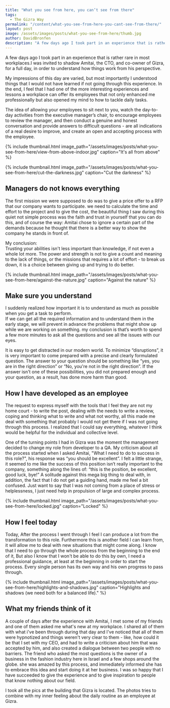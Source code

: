 ```yaml
---
title: "What you see from here, you can’t see from there"
tags:
  - The Gizra Way  
permalink: "/content/what-you-see-from-here-you-cant-see-from-there/"  
layout: post  
image: /assets/images/posts/what-you-see-from-here/thumb.jpg    
author: DavidBronfen  
description: "A few days ago I took part in an experience that is rather rare in most workplaces."
---
```


A few days ago I took part in an experience that is rather rare in most workplaces.I was invited to shadow Amitai, the CTO, and co-owner of Gizra, for a full day, in order to understand how things work from his perspective.

My impressions of this day are varied, but most importantly I understood things that I would not have learned if not going through this experience. In the end, I feel that I had one of the more interesting experiences and lessons a workplace can offer its employees that not only enhanced me professionally but also opened my mind to how to tackle daily tasks.

The idea of allowing your employees to sit next to you, watch the day-to-day activities from the executive manager’s chair, to encourage employees to review the manager, and then conduct a genuine and honest conversation and provide answers to difficult questions - are all indications of a real desire to improve, and create an open and accepting process with the employee.

{% include thumbnail.html  image_path="/assets/images/posts/what-you-see-from-here/view-from-above-indoor.jpg" caption="It's all from above" %}

{% include thumbnail.html image_path="/assets/images/posts/what-you-see-from-here/cut-the-darkness.jpg" caption="Cut the darkness" %}

## Managers do not knows everything

The first mission we were supposed to do was to give a price offer to a RFP that our company wants to participate. we need to calculate the time and effort to the project and to give the cost, the beautiful thing I saw during this quiet not simple process was the faith and trust in yourself that you can do this, and of course the way: Amitai chose to ignore a certain part of the demands because he thought that there is a better way to show the company he stands in front of.

My conclusion:  
Trusting your abilities isn't less important than knowledge, if not even a whole lot more.
The power and strength is not to give a count and meaning to the lack of things, or the missions that requires a lot of effort - to break us down, it is a choice between giving up and trying to do better.

{% include thumbnail.html  image_path="/assets/images/posts/what-you-see-from-here/against-the-nature.jpg" caption="Against the nature" %}

## Make sure you understand

I suddenly realized how important it is to understand as much as possible when you get a task to perform.  
If we can get all the required information and to understand them in the early stage, we will prevent in advance the problems that might show up while we are working on something. my conclusion is that’s worth to spend a few more minutes to ask all the questions and see all the issues with our eyes.

It is easy to get distracted in our modern world. To minimize “disruptions”, it is very important to come prepared with a precise and clearly formulated question. The answer to your question should be something like “yes, you are in the right direction” or “No, you're not in the right direction”. If the answer isn't one of these possibilities, you did not prepared enough and your question, as a result, has done more harm than good.


## How I have developed as an employee

The request to express myself with the tools that I feel they are not my home court - to write the post, dealing with the needs to write a review, coping and thinking what to write and what not worthy, all this made me deal with something that probably I would not get there if I was not going through this process. I realized that I could say everything, whatever I think would be helpful for the individual and collective level.

One of the turning points I had in Gizra was the moment the management decided to change my role from developer to a QA.
My criticism about all the process started when I asked Amitai, "What I need to do to success in this role?", his response was “you should be excellent”.
I felt a little strange, it seemed to me like the success of this position isn’t really important to the company, something along the lines of: “this is the position, be excellent, good luck, bye!”
A solitude against this mega big thing to deal with, in addition, the fact that I do not get a guiding hand, made me feel a bit confused.
Just want to say that I was not coming from a place of stress or helplessness, I just need help in propulsion of large and complex process.

{% include thumbnail.html  image_path="/assets/images/posts/what-you-see-from-here/locked.jpg" caption="Locked" %}

## How I feel today

Today, After the process I went through I feel I can produce a lot from the transformation to this role.
Furthermore this is another field I can learn from, it will allow me to deal with new situations that might come along.
I know that I need to go through the whole process from the beginning to the end of it,
But also I know that I won't be able to do this by own, I need a professional guidance, at least at the beginning in order to start the process.
Every single person has its own way and his own progress to pass through.

{% include thumbnail.html  image_path="/assets/images/posts/what-you-see-from-here/highlights-and-shadows.jpg" caption="Highlights and shadows (we need both for a balanced life)." %}

## What my friends think of it

A couple of days after the experience with Amitai, I met some of my friends and one of them asked me what's new at my workplace.
I shared all of them with what i've been through during that day and I've noticed that all of them were hypnotized and things weren't very clear to them - like, how could it be that I set with my CEO, and had to write a criticism about him that was accepted by him, and also created a dialogue between two people with no barriers.
The friend who asked the most questions is the owner of a business in the fashion industry here in Israel and a few shops around the globe. she was amazed by this process, and immediately informed she has to embrace this idea and start doing it at her business. I was so happy that I have succeeded to give the experience and to give inspiration to people that know nothing about our field.

I took all the pics at the building that Gizra is located.
The photos tries to combine with my inner feeling about the daily routine as an employee at Gizra.
